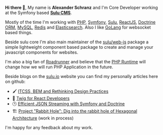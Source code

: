 **Hi there 👋**, My name is **Alexander Schranz** and I'm Core Developer working at the Symfony based [**Sulu CMS**](https://github.com/sulu/).

Mostly of the time I'm working with [PHP](https://github.com/php/php-src/), [Symfony](github.com/symfony/symfony/), [Sulu](github.com/sulu/sulu/), [ReactJS](https://github.com/facebook/react), [Doctrine ORM](https://github.com/doctrime/orm),  [MySQL](https://github.com/mysql/mysql-server), [Redis](https://github.com/redis/redis) and [Elasticsearch](https://github.com/elastic/elasticsearch). Also I like [GoLang](https://golang.org/) for websocket based things.

Beside sulu core I'm also main maintainer of the [sulu/web-js](https://github.com/sulu/web-js) package a simple lightweight component based package to create and manage your javascript components for websites.

I'm also a big fan of [Roadrunner](https://github.com/spiral/roadrunner) and believe that the [PHP Runtime](https://github.com/php-runtime/runtime) will change how we will run PHP Application in the future. 

Beside blogs on the [sulu.io](https://sulu.io) website you can find my personally articles here on github:

- 🖌️ [ITCSS, BEM and Rethinking Design Practices](https://github.com/alexander-schranz/itcss)
- 🥬 [Twig for React Developers](https://github.com/alexander-schranz/twig-for-react-devs)
- 🕒 [Efficient JSON Streaming with Symfony and Doctrine](https://github.com/alexander-schranz/efficient-json-streaming-with-symfony-doctrine)
- 🏗️ [Project "Rabbit Hole": Dig into the rabbit hole of Hexagonal Architecture](https://github.com/alexander-schranz/hexagonal-architecture-study) (work in process)

I'm happy for any feedback about my work.
